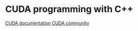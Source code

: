 # CUDA programming with C++
[CUDA documentation](https://docs.nvidia.com/cuda/)
[CUDA community](https://developer.nvidia.com/cuda-zone)
